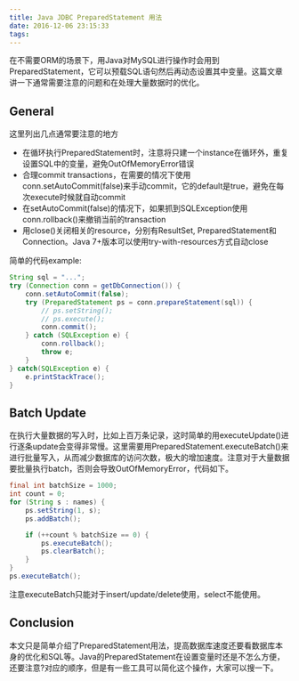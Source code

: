 ```yaml
---
title: Java JDBC PreparedStatement 用法
date: 2016-12-06 23:15:33
tags:
---
```

在不需要ORM的场景下，用Java对MySQL进行操作时会用到PreparedStatement，它可以预载SQL语句然后再动态设置其中变量。这篇文章讲一下通常需要注意的问题和在处理大量数据时的优化。

<!-- more -->

## General
这里列出几点通常要注意的地方
- 在循环执行PreparedStatement时，注意将只建一个instance在循环外，重复设置SQL中的变量，避免OutOfMemoryError错误
- 合理commit transactions，在需要的情况下使用conn.setAutoCommit(false)来手动commit，它的default是true，避免在每次execute时候就自动commit
- 在setAutoCommit(false)的情况下，如果抓到SQLException使用conn.rollback()来撤销当前的transaction
- 用close()关闭相关的resource，分别有ResultSet, PreparedStatement和Connection。Java 7+版本可以使用try-with-resources方式自动close

简单的代码example:
``` java
String sql = "...";
try (Connection conn = getDbConnection()) {
    conn.setAutoCommit(false);
    try (PreparedStatement ps = conn.prepareStatement(sql)) {
        // ps.setString();
        // ps.execute();
        conn.commit();
    } catch (SQLException e) {
        conn.rollback();
        throw e;
    }
} catch(SQLException e) {
    e.printStackTrace();
}
```

## Batch Update
在执行大量数据的写入时，比如上百万条记录，这时简单的用executeUpdate()进行逐条update会变得非常慢。这里需要用PreparedStatement.executeBatch()来进行批量写入，从而减少数据库的访问次数，极大的增加速度。注意对于大量数据要批量执行batch，否则会导致OutOfMemoryError，代码如下。
``` java
final int batchSize = 1000;
int count = 0;
for (String s : names) {
    ps.setString(1, s);
    ps.addBatch();

    if (++count % batchSize == 0) {
        ps.executeBatch();
        ps.clearBatch();
    }
}
ps.executeBatch(); 
```

注意executeBatch只能对于insert/update/delete使用，select不能使用。

## Conclusion
本文只是简单介绍了PreparedStatement用法，提高数据库速度还要看数据库本身的优化和SQL等。Java的PreparedStatement在设置变量时还是不怎么方便，还要注意?对应的顺序，但是有一些工具可以简化这个操作，大家可以搜一下。